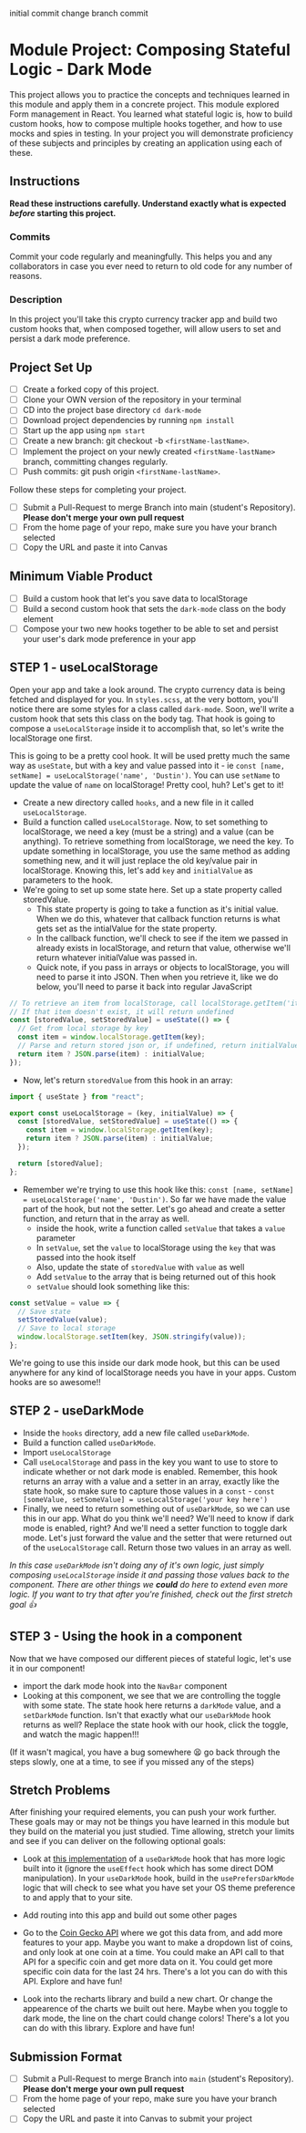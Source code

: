 initial commit change
branch commit

# Module Project: Composing Stateful Logic - Dark Mode

This project allows you to practice the concepts and techniques learned in this module and apply them in a concrete project. This module explored Form management in React. You learned what stateful logic is, how to build custom hooks, how to compose multiple hooks together, and how to use mocks and spies in testing. In your project you will demonstrate proficiency of these subjects and principles by creating an application using each of these.

## Instructions

**Read these instructions carefully. Understand exactly what is expected _before_ starting this project.**

### Commits

Commit your code regularly and meaningfully. This helps you and any collaborators in case you ever need to return to old code for any number of reasons.

### Description

In this project you'll take this crypto currency tracker app and build two custom hooks that, when composed together, will allow users to set and persist a dark mode preference.

## Project Set Up

- [ ] Create a forked copy of this project.
- [ ] Clone your OWN version of the repository in your terminal
- [ ] CD into the project base directory `cd dark-mode`
- [ ] Download project dependencies by running `npm install`
- [ ] Start up the app using `npm start`
- [ ] Create a new branch: git checkout -b `<firstName-lastName>`.
- [ ] Implement the project on your newly created `<firstName-lastName>` branch, committing changes regularly.
- [ ] Push commits: git push origin `<firstName-lastName>`.

Follow these steps for completing your project.

- [ ] Submit a Pull-Request to merge <firstName-lastName> Branch into main (student's Repository). **Please don't merge your own pull request**
- [ ] From the home page of your repo, make sure you have your branch selected
- [ ] Copy the URL and paste it into Canvas
  
## Minimum Viable Product

- [ ] Build a custom hook that let's you save data to localStorage
- [ ] Build a second custom hook that sets the `dark-mode` class on the body element
- [ ] Compose your two new hooks together to be able to set and persist your user's dark mode preference in your app

## STEP 1 - useLocalStorage

Open your app and take a look around. The crypto currency data is being fetched and displayed for you. In `styles.scss`, at the very bottom, you'll notice there are some styles for a class called `dark-mode`. Soon, we'll write a custom hook that sets this class on the body tag. That hook is going to compose a `useLocalStorage` inside it to accomplish that, so let's write the localStorage one first.

This is going to be a pretty cool hook. It will be used pretty much the same way as `useState`, but with a key and value passed into it - ie `const [name, setName] = useLocalStorage('name', 'Dustin')`. You can use `setName` to update the value of `name` on localStorage! Pretty cool, huh? Let's get to it!

- Create a new directory called `hooks`, and a new file in it called `useLocalStorage`.
- Build a function called `useLocalStorage`. Now, to set something to localStorage, we need a key (must be a string) and a value (can be anything). To retrieve something from localStorage, we need the key. To update something in localStorage, you use the same method as adding something new, and it will just replace the old key/value pair in localStorage. Knowing this, let's add `key` and `initialValue` as parameters to the hook.
- We're going to set up some state here. Set up a state property called storedValue.
  - This state property is going to take a function as it's initial value. When we do this, whatever that callback function returns is what gets set as the intialValue for the state property.
  - In the callback function, we'll check to see if the item we passed in already exists in localStorage, and return that value, otherwise we'll return whatever initialValue was passed in.
  - Quick note, if you pass in arrays or objects to localStorage, you will need to parse it into JSON. Then when you retrieve it, like we do below, you'll need to parse it back into regular JavaScript

```js
// To retrieve an item from localStorage, call localStorage.getItem('itemName')
// If that item doesn't exist, it will return undefined
const [storedValue, setStoredValue] = useState(() => {
  // Get from local storage by key
  const item = window.localStorage.getItem(key);
  // Parse and return stored json or, if undefined, return initialValue
  return item ? JSON.parse(item) : initialValue;
});
```

- Now, let's return `storedValue` from this hook in an array:

```js
import { useState } from "react";

export const useLocalStorage = (key, initialValue) => {
  const [storedValue, setStoredValue] = useState(() => {
    const item = window.localStorage.getItem(key);
    return item ? JSON.parse(item) : initialValue;
  });

  return [storedValue];
};
```

- Remember we're trying to use this hook like this: `const [name, setName] = useLocalStorage('name', 'Dustin')`. So far we have made the value part of the hook, but not the setter. Let's go ahead and create a setter function, and return that in the array as well.
  - inside the hook, write a function called `setValue` that takes a `value` parameter
  - In `setValue`, set the `value` to localStorage using the `key` that was passed into the hook itself
  - Also, update the state of `storedValue` with `value` as well
  - Add `setValue` to the array that is being returned out of this hook
  - `setValue` should look something like this:

```js
const setValue = value => {
  // Save state
  setStoredValue(value);
  // Save to local storage
  window.localStorage.setItem(key, JSON.stringify(value));
};
```

We're going to use this inside our dark mode hook, but this can be used anywhere for any kind of localStorage needs you have in your apps. Custom hooks are so awesome!!

## STEP 2 - useDarkMode

- Inside the `hooks` directory, add a new file called `useDarkMode`.
- Build a function called `useDarkMode`.
- Import `useLocalStorage`
- Call `useLocalStorage` and pass in the key you want to use to store to indicate whether or not dark mode is enabled. Remember, this hook returns an array with a value and a setter in an array, exactly like the state hook, so make sure to capture those values in a `const` - `const [someValue, setSomeValue] = useLocalStorage('your key here')`
- Finally, we need to return something out of `useDarkMode`, so we can use this in our app. What do you think we'll need? We'll need to know if dark mode is enabled, right? And we'll need a setter function to toggle dark mode. Let's just forward the value and the setter that were returned out of the `useLocalStorage` call. Return those two values in an array as well.

_In this case `useDarkMode` isn't doing any of it's own logic, just simply composing `useLocalStorage` inside it and passing those values back to the component. There are other things we **could** do here to extend even more logic. If you want to try that after you're finished, check out the first stretch goal 👍_

## STEP 3 - Using the hook in a component

Now that we have composed our different pieces of stateful logic, let's use it in our component!

- import the dark mode hook into the `NavBar` component
- Looking at this component, we see that we are controlling the toggle with some state. The state hook here returns a `darkMode` value, and a `setDarkMode` function. Isn't that exactly what our `useDarkMode` hook returns as well? Replace the state hook with our hook, click the toggle, and watch the magic happen!!!

(If it wasn't magical, you have a bug somewhere 😫 go back through the steps slowly, one at a time, to see if you missed any of the steps)

## Stretch Problems

After finishing your required elements, you can push your work further. These goals may or may not be things you have learned in this module but they build on the material you just studied. Time allowing, stretch your limits and see if you can deliver on the following optional goals:

- Look at [this implementation](https://usehooks.com/useDarkMode/) of a `useDarkMode` hook that has more logic built into it (ignore the `useEffect` hook which has some direct DOM manipulation). In your `useDarkMode` hook, build in the `usePrefersDarkMode` logic that will check to see what you have set your OS theme preference to and apply that to your site.

- Add routing into this app and build out some other pages

- Go to the [Coin Gecko API](https://www.coingecko.com/) where we got this data from, and add more features to your app. Maybe you want to make a dropdown list of coins, and only look at one coin at a time. You could make an API call to that API for a specific coin and get more data on it. You could get more specific coin data for the last 24 hrs. There's a lot you can do with this API. Explore and have fun!

- Look into the recharts library and build a new chart. Or change the appearence of the charts we built out here. Maybe when you toggle to dark mode, the line on the chart could change colors! There's a lot you can do with this library. Explore and have fun!

## Submission Format

- [ ] Submit a Pull-Request to merge <firstName-lastName> Branch into `main` (student's Repository). **Please don't merge your own pull request**
- [ ] From the home page of your repo, make sure you have your branch selected
- [ ] Copy the URL and paste it into Canvas to submit your project
